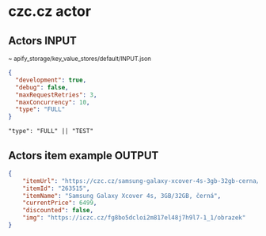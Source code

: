 # czc.cz actor

## Actors INPUT
<sup>~ apify_storage/key_value_stores/default/INPUT.json</sup>

```json
{
  "development": true,
  "debug": false,
  "maxRequestRetries": 3,
  "maxConcurrency": 10,
  "type": "FULL"
}
```
```text
"type": "FULL" || "TEST"
```
## Actors item example OUTPUT

```json
{
    "itemUrl": "https://czc.cz/samsung-galaxy-xcover-4s-3gb-32gb-cerna/263515/produkt",
    "itemId": "263515",
    "itemName": "Samsung Galaxy Xcover 4s, 3GB/32GB, černá",
    "currentPrice": 6499,
    "discounted": false,
    "img": "https://iczc.cz/fg8bo5dcloi2m817el48j7h9l7-1_1/obrazek"
}
```
